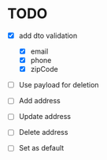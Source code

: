 # TODO

- [x] add dto validation

  - [x] email
  - [x] phone
  - [x] zipCode

- [ ] Use payload for deletion
- [ ] Add address
- [ ] Update address
- [ ] Delete address
- [ ] Set as default
